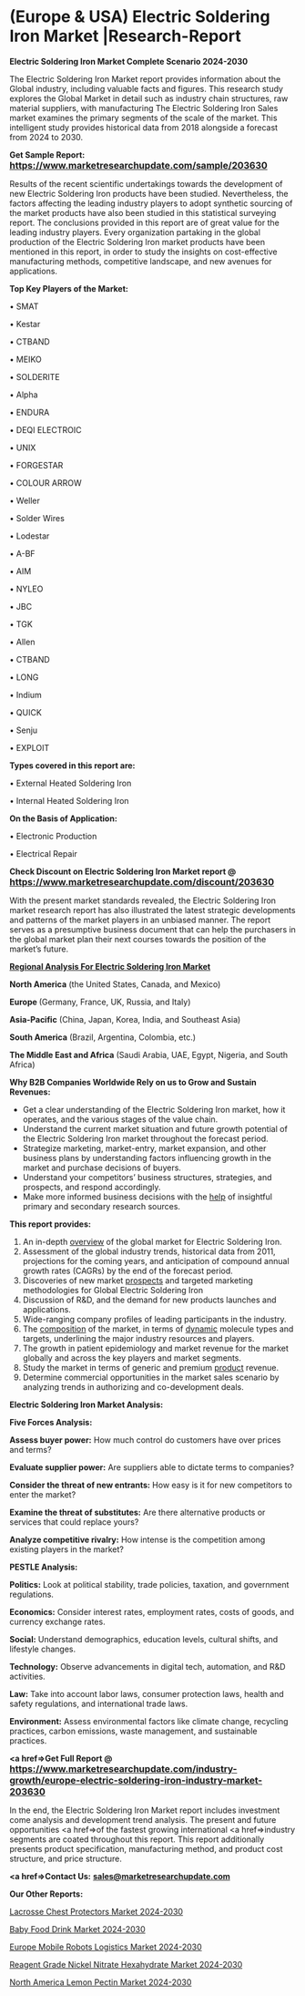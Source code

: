 # (Europe & USA) Electric Soldering Iron Market |Research-Report

<strong>Electric Soldering Iron Market Complete Scenario 2024-2030</strong>

The Electric Soldering Iron Market report provides information about the Global industry, including valuable facts and figures. This research study explores the Global Market in detail such as industry chain structures, raw material suppliers, with manufacturing The Electric Soldering Iron Sales market examines the primary segments of the scale of the market. This intelligent study provides historical data from 2018 alongside a forecast from 2024 to 2030.

<strong>Get Sample Report: <a href=https://www.marketresearchupdate.com/sample/203630><font size=3 color=#0000ff>https://www.marketresearchupdate.com/sample/203630</font></a></strong>

Results of the recent scientific undertakings towards the development of new Electric Soldering Iron products have been studied. Nevertheless, the factors affecting the leading industry players to adopt synthetic sourcing of the market products have also been studied in this statistical surveying report. The conclusions provided in this report are of great value for the leading industry players. Every organization partaking in the global production of the Electric Soldering Iron market products have been mentioned in this report, in order to study the insights on cost-effective manufacturing methods, competitive landscape, and new avenues for applications.

<strong>Top Key Players of the Market:</strong>

• SMAT

• Kestar

• CTBAND

• MEIKO

• SOLDERITE

• Alpha

• ENDURA

• DEQI ELECTROIC

• UNIX

• FORGESTAR

• COLOUR ARROW

• Weller

• Solder Wires

• Lodestar

• A-BF

• AIM

• NYLEO

• JBC

• TGK

• Allen

• CTBAND

• LONG

• Indium

• QUICK

• Senju

• EXPLOIT

<strong>Types covered in this report are: </strong>

• External Heated Soldering Iron

• Internal Heated Soldering Iron

<strong>On the Basis of Application:</strong>

• Electronic Production

• Electrical Repair

<strong>Check Discount on Electric Soldering Iron Market report @ <a href=https://www.marketresearchupdate.com/discount/203630><font size=3 color=#0000ff>https://www.marketresearchupdate.com/discount/203630</font></a></strong>

With the present market standards revealed, the Electric Soldering Iron market research report has also illustrated the latest strategic developments and patterns of the market players in an unbiased manner. The report serves as a presumptive business document that can help the purchasers in the global market plan their next courses towards the position of the market’s future.

<strong><u><b>Regional Analysis For Electric Soldering Iron Market</b></u></strong>

<strong><b>North America</b></strong> (the United States, Canada, and Mexico)

<strong><b>Europe </b></strong>(Germany, France, UK, Russia, and Italy)

<strong><b>Asia-Pacific</b></strong> (China, Japan, Korea, India, and Southeast Asia)

<strong><b>South America</b></strong> (Brazil, Argentina, Colombia, etc.)

<strong><b>The Middle East and Africa</b></strong> (Saudi Arabia, UAE, Egypt, Nigeria, and South Africa)

<strong>Why B2B Companies Worldwide Rely on us to Grow and Sustain Revenues:</strong>
<ul>
  <li>Get a clear understanding of the Electric Soldering Iron market, how it operates, and the various stages of the value chain.</li>
  <li>Understand the current market situation and future growth potential of the Electric Soldering Iron market throughout the forecast period.</li>
  <li>Strategize marketing, market-entry, market expansion, and other business plans by understanding factors influencing growth in the market and purchase decisions of buyers.</li>
  <li>Understand your competitors’ business structures, strategies, and prospects, and respond accordingly.</li>
  <li>Make more informed business decisions with the <a href=ASDF991299>help</a> of insightful primary and secondary research sources.</li>
</ul>
<strong>This report provides:</strong>
<ol>
  <li>An in-depth <a href=>overview</a> of the global market for Electric Soldering Iron.</li>
  <li>Assessment of the global industry trends, historical data from 2011, projections for the coming years, and anticipation of compound annual growth rates (CAGRs) by the end of the forecast period.</li>
  <li>Discoveries of new market <a href=>prospects</a> and targeted marketing methodologies for Global Electric Soldering Iron</li>
  <li>Discussion of R&amp;D, and the demand for new products launches and applications.</li>
  <li>Wide-ranging company profiles of leading participants in the industry.</li>
  <li>The <a href=ASDF881288>composition</a> of the market, in terms of <a href=>dynamic</a> molecule types and targets, underlining the major industry resources and players.</li>
  <li>The growth in patient epidemiology and market revenue for the market globally and across the key players and market segments.</li>
  <li>Study the market in terms of generic and premium <a href=>product</a> revenue.</li>
  <li>Determine commercial opportunities in the market sales scenario by analyzing trends in authorizing and co-development deals.</li>
</ol>

<strong>Electric Soldering Iron Market Analysis:</strong>

<strong>Five Forces Analysis:</strong>

<strong>Assess buyer power:</strong> How much control do customers have over prices and terms?

<strong>Evaluate supplier power:</strong> Are suppliers able to dictate terms to companies?

<strong>Consider the threat of new entrants:</strong> How easy is it for new competitors to enter the market?

<strong>Examine the threat of substitutes:</strong> Are there alternative products or services that could replace yours?

<strong>Analyze competitive rivalry:</strong> How intense is the competition among existing players in the market?

<strong>PESTLE Analysis:</strong>

<strong>Politics:</strong> Look at political stability, trade policies, taxation, and government regulations.

<strong>Economics:</strong> Consider interest rates, employment rates, costs of goods, and currency exchange rates.

<strong>Social:</strong> Understand demographics, education levels, cultural shifts, and lifestyle changes.

<strong>Technology:</strong> Observe advancements in digital tech, automation, and R&D activities.

<strong>Law:</strong> Take into account labor laws, consumer protection laws, health and safety regulations, and international trade laws.

<strong>Environment:</strong> Assess environmental factors like climate change, recycling practices, carbon emissions, waste management, and sustainable practices.

<strong><a href=>Get Full Report</a> @ <a href=https://www.marketresearchupdate.com/industry-growth/europe-electric-soldering-iron-industry-market-203630><font size=3 color=#0000ff>https://www.marketresearchupdate.com/industry-growth/europe-electric-soldering-iron-industry-market-203630</font></a></strong>

In the end, the Electric Soldering Iron Market report includes investment come analysis and development trend analysis. The present and future opportunities <a href=>of</a> the fastest growing international <a href=>industry</a> segments are coated throughout this report. This report additionally presents product specification, manufacturing method, and product cost structure, and price structure.

<strong><a href=><strong>Contact Us:</strong></a></strong>
<strong>sales@marketresearchupdate.com</strong>

<strong>Our Other Reports:</strong>

<a href=https://www.linkedin.com/pulse/lacrosse-chest-protectors-market-pointing-capture>Lacrosse Chest Protectors Market 2024-2030</a>

<a href=https://www.linkedin.com/pulse/baby-food-drink-market-report-2023-top-company-trends>Baby Food Drink Market 2024-2030</a>

<a href=https://www.linkedin.com/pulse/europe-mobile-robots-logistics-market-trends-2023-updated>Europe Mobile Robots Logistics Market 2024-2030</a>

<a href=https://www.linkedin.com/pulse/reagent-grade-nickel-nitrate-hexahydrate-market-ypfwf/>Reagent Grade Nickel Nitrate Hexahydrate Market 2024-2030</a>

<a href=https://www.linkedin.com/pulse/north-america-lemon-pectin-market-demand-growth-t8bjf/>North America Lemon Pectin Market 2024-2030</a>

